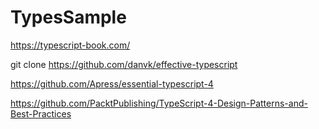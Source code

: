 # TypesSample

https://typescript-book.com/

git clone https://github.com/danvk/effective-typescript

https://github.com/Apress/essential-typescript-4

https://github.com/PacktPublishing/TypeScript-4-Design-Patterns-and-Best-Practices
